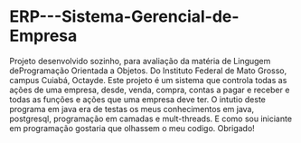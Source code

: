 ERP---Sistema-Gerencial-de-Empresa
==================================

Projeto desenvolvido sozinho, para avaliação da matéria de Lingugem deProgramação Orientada a Objetos.
Do Instituto Federal de Mato Grosso, campus Cuiabá, Octayde. Este projeto é um sistema que controla 
todas as ações de uma empresa, desde, venda, compra, contas a pagar e receber e todas as funções e ações que
uma empresa deve ter.
O intutio deste programa em java era de testas os meus conhecimentos em java, postgresql, programação 
em camadas e mult-threads. E como sou iniciante em programação gostaria que olhassem o meu codigo.
Obrigado!
